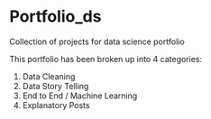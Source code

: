 # Portfolio_ds
Collection of projects for data science portfolio 

This portfolio has been broken up into 4 categories:
1) Data Cleaning
2) Data Story Telling
3) End to End / Machine Learning
4) Explanatory Posts

